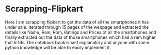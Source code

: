 # Scrapping-Flipkart
Here I am scrapping flipkart to get the data of all the smartphones it has under sale.
Iterated through 15 pages of the webpage and extracted the details like Name, Ram, Rom, Ratings and Prices of all the smartphones and finally extracted out the data of those smartphones which had a ram higher that 6 GB.
The notebook book is self explanatory and anyone with some python knowledge will be able to easily implement it.
